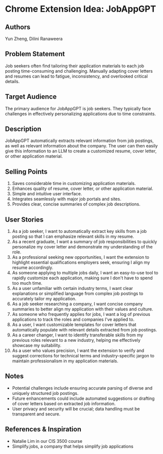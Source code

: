 # Chrome Extension Idea: JobAppGPT

## Authors

Yun Zheng, Dilini Ranaweera

## Problem Statement

Job seekers often find tailoring their application materials to each job posting time-consuming and challenging. Manually adapting cover letters and resumes can lead to fatigue, inconsistency, and overlooked critical details.

## Target Audience

The primary audience for JobAppGPT is job seekers. They typically face challenges in effectively personalizing applications due to time constraints.

## Description

JobAppGPT automatically extracts relevant information from job postings, as well as relevant information about the company. The user can then easily give this information to an LLM to create a customized resume, cover letter, or other application material.

## Selling Points

1. Saves considerable time in customizing application materials.
2. Enhances quality of resume, cover letter, or other application material.
3. Simple and intuitive user interface.
4. Integrates seamlessly with major job portals and sites.
5. Provides clear, concise summaries of complex job descriptions.

## User Stories

1. As a job seeker, I want to automatically extract key skills from a job posting so that I can emphasize relevant skills in my resume.
2. As a recent graduate, I want a summary of job responsibilities to quickly personalize my cover letter and demonstrate my understanding of the role.
3. As a professional seeking new opportunities, I want the extension to highlight essential qualifications employers seek, ensuring I align my resume accordingly.
4. As someone applying to multiple jobs daily, I want an easy-to-use tool to rapidly customize each application, making sure I don't have to spend too much time.
5. As a user unfamiliar with certain industry terms, I want clear explanations or simplified language from complex job postings to accurately tailor my application.
6. As a job seeker researching a company, I want concise company summaries to better align my application with their values and culture.
7. As someone who frequently applies for jobs, I want a log of previous applications to track the roles and companies I've applied to.
8. As a user, I want customizable templates for cover letters that automatically populate with relevant details extracted from job postings.
9. As a career changer, I want to identify transferable skills from my previous roles relevant to a new industry, helping me effectively showcase my suitability.
10. As a user who values precision, I want the extension to verify and suggest corrections for technical terms and industry-specific jargon to maintain professionalism in my application materials.

## Notes

- Potential challenges include ensuring accurate parsing of diverse and uniquely structured job postings.
- Future enhancements could include automated suggestions or drafting of cover letters based on extracted job information.
- User privacy and security will be crucial; data handling must be transparent and secure.

## References & Inspiration

- Natalie Lim in our CIS 3500 course
- Simplify.jobs, a company that helps simplify job applications
